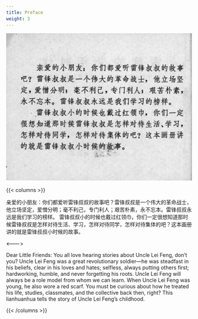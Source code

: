 ```yaml
---
title: Preface
weight: 3
---
```


![leifeng page](./../../images/leifeng/seifert0522_lf_0004_0.jpg)

{{< columns >}}

亲爱的小朋友：你们都爱听雷锋叔叔的故事吧？雷锋叔叔是一个伟大的革命战士，他立场坚定，爱憎分明；毫不利己，专门利人；艰苦朴素，永不忘本。雷锋叔叔永远是我们学习的榜样。
雷锋叔叔小的时候也戴过红领巾，你们一定很想知道那时候雷锋叔叔是怎样对待生活、学习，怎样对待同学，怎样对待集体的吧？这本画册讲的就是雷锋叔叔小时候的故事。

<--->

Dear Little Friends: You all love hearing stories about Uncle Lei Feng, don’t you? Uncle Lei Feng was a great revolutionary soldier—he was steadfast in his beliefs, clear in his loves and hates; selfless, always putting others first; hardworking, humble, and never forgetting his roots. Uncle Lei Feng will always be a role model from whom we can learn. 
When Uncle Lei Feng was young, he also wore a red scarf. You must be curious about how he treated his life, studies, classmates, and the collective back then, right? This lianhuanhua tells the story of Uncle Lei Feng’s childhood.

{{< /columns >}}
